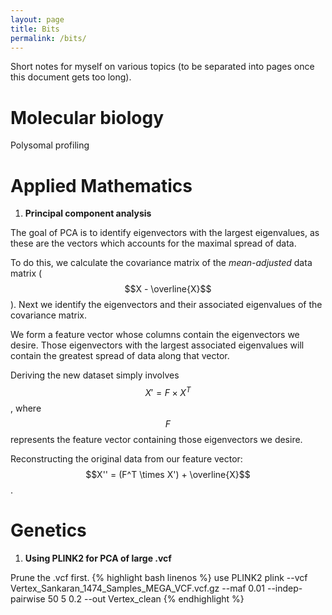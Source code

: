 ```yaml
---
layout: page
title: Bits
permalink: /bits/
---
```

Short notes for myself on various topics (to be separated into pages once this document gets too long).

Molecular biology
===
Polysomal profiling

Applied Mathematics
===
1. **Principal component analysis**

The goal of PCA is to identify eigenvectors with the largest eigenvalues, as these are the vectors which accounts for the maximal spread of data. 

To do this, we calculate the covariance matrix of the *mean-adjusted* data matrix ($$X - \overline{X}$$). Next we identify the eigenvectors and their associated eigenvalues of the covariance matrix.

We form a feature vector whose columns contain the eigenvectors we desire. Those eigenvectors with the largest associated eigenvalues will contain the greatest spread of data along that vector.

Deriving the new dataset simply involves $$X' = F\times X^T$$, where $$F$$ represents the feature vector containing those eigenvectors we desire.

Reconstructing the original data from our feature vector: $$X'' = (F^T \times X') + \overline{X}$$.

Genetics
===
1. **Using PLINK2 for PCA of large .vcf**

Prune the .vcf first.
{% highlight bash linenos %}
use PLINK2
plink --vcf Vertex_Sankaran_1474_Samples_MEGA_VCF.vcf.gz --maf 0.01 --indep-pairwise 50 5 0.2 --out Vertex_clean
{% endhighlight %}
